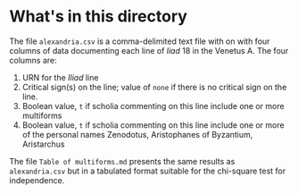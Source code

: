 # What's in this directory #

The file `alexandria.csv`  is a comma-delimited text file with on with four columns of data documenting each line of *liad* 18 in the Venetus A.  The four columns are:

1. URN for the *Iliad* line
2. Critical sign(s) on the line; value of `none` if there is no critical sign on the line.
3. Boolean value, `t` if scholia commenting on this line include one or more multiforms
4. Boolean value, `t` if scholia commenting on this line include one or more of the personal names Zenodotus, Aristophanes of Byzantium, Aristarchus

The file `Table of multiforms.md` presents the same results as `alexandria.csv` but in a tabulated format suitable for the chi-square test for independence.
